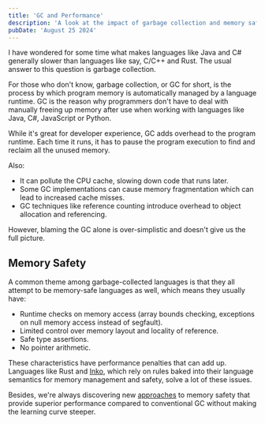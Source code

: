 ```yaml
---
title: 'GC and Performance'
description: 'A look at the impact of garbage collection and memory safety on runtime performance.'
pubDate: 'August 25 2024'
---
```


I have wondered for some time what makes languages like Java and C# generally slower than languages like say, C/C++ and Rust. The usual answer to this question is garbage collection.

For those who don't know, garbage collection, or GC for short, is the process by which program memory is automatically managed by a language runtime. GC is the reason why programmers don't have to deal with manually freeing up memory after use when working with languages like Java, C#, JavaScript or Python.

While it's great for developer experience, GC adds overhead to the program runtime. Each time it runs, it has to pause the program execution to find and reclaim all the unused memory.

Also:

- It can pollute the CPU cache, slowing down code that runs later.
- Some GC implementations can cause memory fragmentation which can lead to increased cache misses.
- GC techniques like reference counting introduce overhead to object allocation and referencing.

However, blaming the GC alone is over-simplistic and doesn't give us the full picture.

## Memory Safety

A common theme among garbage-collected languages is that they all attempt to be memory-safe languages as well, which means they usually have:

- Runtime checks on memory access (array bounds checking, exceptions on null memory access instead of segfault).
- Limited control over memory layout and locality of reference.
- Safe type assertions.
- No pointer arithmetic.

These characteristics have performance penalties that can add up. Languages like Rust and [Inko](https://inko-lang.org), which rely on rules baked into their language semantics for memory management and safety, solve a lot of these issues.

Besides, we're always discovering new [approaches](https://verdagon.dev/grimoire/grimoire) to memory safety that provide superior performance compared to conventional GC without making the learning curve steeper.

